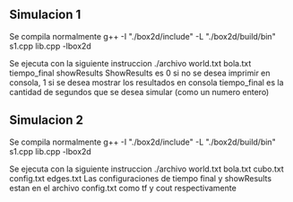 ## Simulacion 1

Se compila normalmente
g++ -I "./box2d/include" -L "./box2d/build/bin" s1.cpp lib.cpp -lbox2d

Se ejecuta con la siguiente instruccion
./archivo world.txt bola.txt tiempo_final showResults
ShowResults es 0 si no se desea imprimir en consola, 1 si se desea mostrar los resultados en consola
tiempo_final es la cantidad de segundos que se desea simular (como un numero entero)

## Simulacion 2

Se compila normalmente
g++ -I "./box2d/include" -L "./box2d/build/bin" s1.cpp lib.cpp -lbox2d

Se ejecuta con la siguiente instruccion
./archivo world.txt bola.txt cubo.txt config.txt edges.txt
Las configuraciones de tiempo final y showResults estan en el archivo config.txt como tf y cout respectivamente

